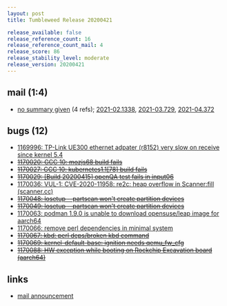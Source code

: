 ```yaml
---
layout: post
title: Tumbleweed Release 20200421

release_available: false
release_reference_count: 16
release_reference_count_mail: 4
release_score: 86
release_stability_level: moderate
release_version: 20200421
---
```


## mail (1:4)

- [no summary given](https://lists.opensuse.org/archives/list/factory@lists.opensuse.org/thread/VIHL764PNGBOL5DHHCULVY7HEAXE2LYS) (4 refs); [2021-02.1338](https://lists.opensuse.org/archives/list/factory@lists.opensuse.org/thread/VIHL764PNGBOL5DHHCULVY7HEAXE2LYS), [2021-03.729](https://lists.opensuse.org/archives/list/factory@lists.opensuse.org/thread/VIHL764PNGBOL5DHHCULVY7HEAXE2LYS), [2021-04.372](https://lists.opensuse.org/archives/list/factory@lists.opensuse.org/thread/VIHL764PNGBOL5DHHCULVY7HEAXE2LYS)

## bugs (12)

<!--more-->

- [1169996: TP-Link UE300 ethernet adpater (r8152) very slow on receive since kernel 5.4](https://bugzilla.opensuse.org/show_bug.cgi?id=1169996)
- ~~[1170020: GCC 10: mozjs68 build fails](https://bugzilla.opensuse.org/show_bug.cgi?id=1170020)~~
- ~~[1170027: GCC 10: kubernetes1.1\[78\] build fails](https://bugzilla.opensuse.org/show_bug.cgi?id=1170027)~~
- ~~[1170029: \[Build 20200415\] openQA test fails in input06 <script>alert(1)</script>](https://bugzilla.opensuse.org/show_bug.cgi?id=1170029)~~
- [1170036: VUL-1: CVE-2020-11958: re2c: heap overflow in Scanner:fill (scanner.cc)](https://bugzilla.opensuse.org/show_bug.cgi?id=1170036)
- ~~[1170048: losetup --partscan won't create partition devices](https://bugzilla.opensuse.org/show_bug.cgi?id=1170048)~~
- ~~[1170049: losetup --partscan won't create partition devices](https://bugzilla.opensuse.org/show_bug.cgi?id=1170049)~~
- [1170063: podman 1.9.0 is unable to download opensuse/leap image for aarch64](https://bugzilla.opensuse.org/show_bug.cgi?id=1170063)
- [1170066: remove perl dependencies in minimal system](https://bugzilla.opensuse.org/show_bug.cgi?id=1170066)
- ~~[1170067: kbd: perl deps/broken kbd command](https://bugzilla.opensuse.org/show_bug.cgi?id=1170067)~~
- ~~[1170069: kernel-default-base: ignition needs qemu_fw_cfg](https://bugzilla.opensuse.org/show_bug.cgi?id=1170069)~~
- ~~[1170088: HW exception while booting on Rockchip Excavation board (aarch64)](https://bugzilla.opensuse.org/show_bug.cgi?id=1170088)~~



## links

- [mail announcement](https://lists.opensuse.org/archives/list/factory@lists.opensuse.org/thread/VIHL764PNGBOL5DHHCULVY7HEAXE2LYS)

